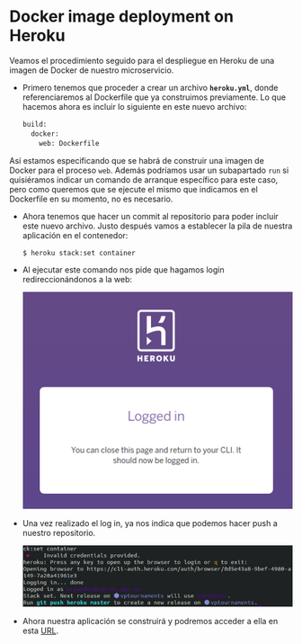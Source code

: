# Docker image deployment on Heroku

Veamos el procedimiento seguido para el despliegue en Heroku de una imagen de Docker de nuestro microservicio. 

- Primero tenemos que proceder a crear un archivo **```heroku.yml```**, donde referenciaremos al Dockerfile que ya construimos previamente. Lo que hacemos ahora es incluir lo siguiente en este nuevo archivo:  

  ```bash
  build:
    docker:
      web: Dockerfile
  ```

Así estamos especificando que se habrá de construir una imagen de Docker para el proceso ```web```. Además podríamos usar un subapartado ```run``` si quisiéramos indicar un comando de arranque específico para este caso, pero como queremos que se ejecute el mismo que indicamos en el Dockerfile en su momento, no es necesario.  

- Ahora tenemos que hacer un commit al repositorio para poder incluir este nuevo archivo. Justo después vamos a establecer la pila de nuestra aplicación en el contenedor:

  ```bash
  $ heroku stack:set container
  ```
- Al ejecutar este comando nos pide que hagamos login redireccionándonos a la web:

  ![](images/dheroku1.png)

- Una vez realizado el log in, ya nos indica que podemos hacer push a nuestro repositorio.

  ![](images/dheroku2.png)

- Ahora nuestra aplicación se construirá y podremos acceder a ella en esta [URL](https://vptournaments.herokuapp.com/). 


